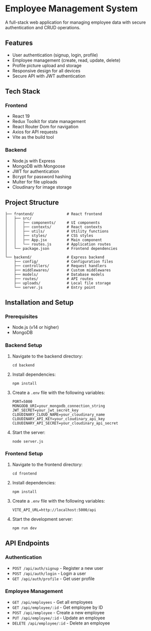 # Employee Management System

A full-stack web application for managing employee data with secure authentication and CRUD operations.

## Features

- User authentication (signup, login, profile)
- Employee management (create, read, update, delete)
- Profile picture upload and storage
- Responsive design for all devices
- Secure API with JWT authentication

## Tech Stack

### Frontend
- React 19
- Redux Toolkit for state management
- React Router Dom for navigation
- Axios for API requests
- Vite as the build tool

### Backend
- Node.js with Express
- MongoDB with Mongoose
- JWT for authentication
- Bcrypt for password hashing
- Multer for file uploads
- Cloudinary for image storage

## Project Structure

```
├── frontend/               # React frontend
│   ├── src/
│   │   ├── components/     # UI components
│   │   ├── contexts/       # React contexts
│   │   ├── utils/          # Utility functions
│   │   ├── styles/         # CSS styles
│   │   ├── App.jsx         # Main component
│   │   └── routes.js       # Application routes
│   └── package.json        # Frontend dependencies
│
└── backend/                # Express backend
    ├── config/             # Configuration files
    ├── controllers/        # Request handlers
    ├── middlewares/        # Custom middlewares
    ├── models/             # Database models
    ├── routes/             # API routes
    ├── uploads/            # Local file storage
    └── server.js           # Entry point
```

## Installation and Setup

### Prerequisites
- Node.js (v14 or higher)
- MongoDB

### Backend Setup
1. Navigate to the backend directory:
   ```
   cd backend
   ```
2. Install dependencies:
   ```
   npm install
   ```
3. Create a `.env` file with the following variables:
   ```
   PORT=5000
   MONGODB_URI=your_mongodb_connection_string
   JWT_SECRET=your_jwt_secret_key
   CLOUDINARY_CLOUD_NAME=your_cloudinary_name
   CLOUDINARY_API_KEY=your_cloudinary_api_key
   CLOUDINARY_API_SECRET=your_cloudinary_api_secret
   ```
4. Start the server:
   ```
   node server.js
   ```

### Frontend Setup
1. Navigate to the frontend directory:
   ```
   cd frontend
   ```
2. Install dependencies:
   ```
   npm install
   ```
3. Create a `.env` file with the following variables:
   ```
   VITE_API_URL=http://localhost:5000/api
   ```
4. Start the development server:
   ```
   npm run dev
   ```

## API Endpoints

### Authentication
- `POST /api/auth/signup` - Register a new user
- `POST /api/auth/login` - Login a user
- `GET /api/auth/profile` - Get user profile

### Employee Management
- `GET /api/employees` - Get all employees
- `GET /api/employee/:id` - Get employee by ID
- `POST /api/employee` - Create a new employee
- `PUT /api/employee/:id` - Update an employee
- `DELETE /api/employee/:id` - Delete an employee


 

